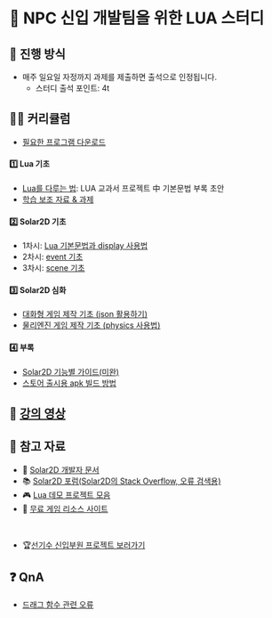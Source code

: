 # 🐣 NPC 신입 개발팀을 위한 LUA 스터디

## 🌳 진행 방식
* 매주 일요일 자정까지 과제를 제출하면 출석으로 인정됩니다.
	- 스터디 출석 포인트: 4t

## 👩‍🏫 커리큘럼
* [필요한 프로그램 다운로드](study/download.md)

#### 1️⃣ Lua 기초
* [Lua를 다루는 법](./study/lua_basic01.md): LUA 교과서 프로젝트 中 기본문법 부록 초안
* [학습 보조 자료 & 과제](./study/lua_basic02.md)

#### 2️⃣ Solar2D 기초
* 1차시: [Lua 기본문법과 display 사용법](./study/week01.md)
* 2차시: [event 기초](./study/week02.md)
* 3차시: [scene 기초](./study/week03.md)

#### 3️⃣ Solar2D 심화
* [대화형 게임 제작 기초 (json 활용하기)](./study/week04_1.md)
* [물리엔진 게임 제작 기초 (physics 사용법)](./study/week04_2.md)

#### 4️⃣ 부록

* [Solar2D 기능별 가이드(미완)](./study/supple01.md)
* [스토어 출시용 apk 빌드 방법](./study/supple02.md)

## 🎥 [강의 영상](https://www.youtube.com/playlist?list=PLga3qWRlaoi7n1gggte-CWx3YYsGt4QkK)

## 📌 참고 자료
* 🧡 [Solar2D 개발자 문서](https://docs.coronalabs.com/)
* 📚 [Solar2D 포럼(Solar2D의 Stack Overflow, 오류 검색용)](https://forums.solar2d.com/)
* 🎮 [Lua 데모 프로젝트 모음](https://docs.coronalabs.com/guide/programming/index.html#demo-projects)
* 🎨 [무료 게임 리소스 사이트](https://www.kenney.nl/assets)

<br>

* 🏆[선기수 신입부원 프로젝트 보러가기](http://npc.dothome.co.kr/forumdisplay.php?fid=16)

## ❓ QnA
* [드래그 함수 관련 오류](QnA/01.md)
